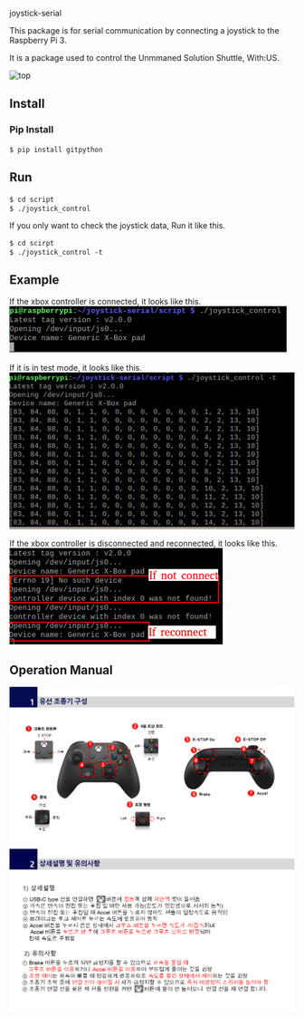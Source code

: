 joystick-serial

This package is for serial communication by connecting a joystick to the Raspberry Pi 3.

It is a package used to control the Unmmaned Solution Shuttle, With:US.

![top](http://www.unmansol.com/images/sub02/top.jpg)

## Install

### Pip Install

~~~
$ pip install gitpython
~~~

## Run

~~~
$ cd script
$ ./joystick_control
~~~

If you only want to check the joystick data, Run it like this.

~~~
$ cd scirpt
$ ./joystick_control -t
~~~

## Example

<left> If the xbox controller is connected, it looks like this.</left>
<left><img src="doc/joystick_execute.png"></left>

<left> If it is in test mode, it looks like this.</left>
<left><img src="doc/joystick_test.png"></left>

<left> If the xbox controller is disconnected and reconnected, it looks like this.</left>
<left><img src="doc/not_connected_joystick.png"></left>



## Operation Manual

<img src="doc/operation_manual1.png" alt="image-20210511135124181" style="zoom:60%;" />



<img src="doc/operation_manual2.png" alt="image-operation_manual2" style="zoom:60%;" />